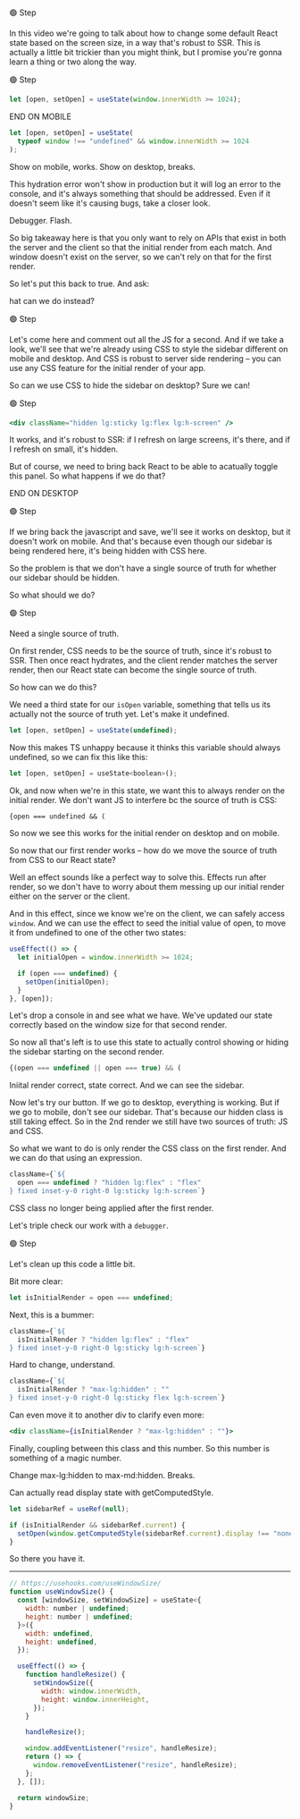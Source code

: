 🟢 Step

In this video we're going to talk about how to change some default React state based on the screen size, in a way that's robust to SSR. This is actually a little bit trickier than you might think, but I promise you're gonna learn a thing or two along the way.

🟢 Step

```jsx
let [open, setOpen] = useState(window.innerWidth >= 1024);
```

END ON MOBILE

```jsx
let [open, setOpen] = useState(
  typeof window !== "undefined" && window.innerWidth >= 1024
);
```

Show on mobile, works. Show on desktop, breaks.

This hydration error won't show in production but it will log an error to the console, and
it's always something that should be addressed. Even if it doesn't seem like it's causing bugs,
take a closer look.

Debugger. Flash.

So big takeaway here is that you only want to rely on APIs that exist in both the server and the client so that the initial render from each match. And window doesn't exist on the server, so we can't rely on that for the first render.

So let's put this back to true. And ask:

hat can we do instead?

🟢 Step

Let's come here and comment out all the JS for a second. And if we take a look, we'll see that we're already using CSS to style the sidebar different on mobile and desktop. And CSS is robust to server side rendering – you can use any CSS feature for the initial render of your app.

So can we use CSS to hide the sidebar on desktop? Sure we can!

🟢 Step

```jsx
<div className="hidden lg:sticky lg:flex lg:h-screen" />
```

It works, and it's robust to SSR: if I refresh on large screens, it's there, and if I refresh on small, it's hidden.

But of course, we need to bring back React to be able to acatually toggle this panel. So what happens if we do that?

END ON DESKTOP

🟢 Step

If we bring back the javascript and save, we'll see it works on desktop, but it doesn't work on mobile. And that's because even though our sidebar is being rendered here, it's being hidden with CSS here.

So the problem is that we don't have a single source of truth for whether our sidebar should be hidden.

So what should we do?

🟢 Step

Need a single source of truth.

On first render, CSS needs to be the source of truth, since it's robust to SSR. Then once react hydrates, and the client render matches the server render, then our React state can become the single source of truth.

So how can we do this?

We need a third state for our `isOpen` variable, something that tells us its actually not the source of truth yet. Let's make it undefined.

```jsx
let [open, setOpen] = useState(undefined);
```

Now this makes TS unhappy because it thinks this variable should always undefined, so we can fix this like this:

```jsx
let [open, setOpen] = useState<boolean>();
```

Ok, and now when we're in this state, we want this to always render on the initial render. We don't want JS to interfere bc the source of truth is CSS:

```
{open === undefined && (
```

So now we see this works for the initial render on desktop and on mobile.

So now that our first render works – how do we move the source of truth from CSS to our React state?

Well an effect sounds like a perfect way to solve this. Effects run after render, so we don't have to worry about them messing up our initial render either on the server or the client.

And in this effect, since we know we're on the client, we can safely access `window`. And we can use the effect to seed the initial value of open, to move it from undefined to one of the other two states:

```jsx
useEffect(() => {
  let initialOpen = window.innerWidth >= 1024;

  if (open === undefined) {
    setOpen(initialOpen);
  }
}, [open]);
```

Let's drop a console in and see what we have. We've updated our state correctly based on the window size for that second render.

So now all that's left is to use this state to actually control showing or hiding the sidebar starting on the second render.

```jsx
{(open === undefined || open === true) && (
```

Iniital render correct, state correct. And we can see the sidebar.

Now let's try our button. If we go to desktop, everything is working. But if we go to mobile, don't see our sidebar. That's because our hidden class is still taking effect. So in the 2nd render we still have two sources of truth: JS and CSS.

So what we want to do is only render the CSS class on the first render. And we can do that using an expression.

```jsx
className={`${
  open === undefined ? "hidden lg:flex" : "flex"
} fixed inset-y-0 right-0 lg:sticky lg:h-screen`}
```

CSS class no longer being applied after the first render.

Let's triple check our work with a `debugger`.

🟢 Step

Let's clean up this code a little bit.

Bit more clear:

```jsx
let isInitialRender = open === undefined;
```

Next, this is a bummer:

```jsx
className={`${
  isInitialRender ? "hidden lg:flex" : "flex"
} fixed inset-y-0 right-0 lg:sticky lg:h-screen`}
```

Hard to change, understand.

```jsx
className={`${
  isInitialRender ? "max-lg:hidden" : ""
} fixed inset-y-0 right-0 lg:sticky flex lg:h-screen`}
```

Can even move it to another div to clarify even more:

```jsx
<div className={isInitialRender ? "max-lg:hidden" : ""}>
```

Finally, coupling between this class and this number. So this number is something of a magic number.

Change max-lg:hidden to max-md:hidden. Breaks.

Can actually read display state with getComputedStyle.

```jsx
let sidebarRef = useRef(null);
```

```jsx
if (isInitialRender && sidebarRef.current) {
  setOpen(window.getComputedStyle(sidebarRef.current).display !== "none");
}
```

So there you have it.

---

```jsx
// https://usehooks.com/useWindowSize/
function useWindowSize() {
  const [windowSize, setWindowSize] = useState<{
    width: number | undefined;
    height: number | undefined;
  }>({
    width: undefined,
    height: undefined,
  });

  useEffect(() => {
    function handleResize() {
      setWindowSize({
        width: window.innerWidth,
        height: window.innerHeight,
      });
    }

    handleResize();

    window.addEventListener("resize", handleResize);
    return () => {
      window.removeEventListener("resize", handleResize);
    };
  }, []);

  return windowSize;
}
```
